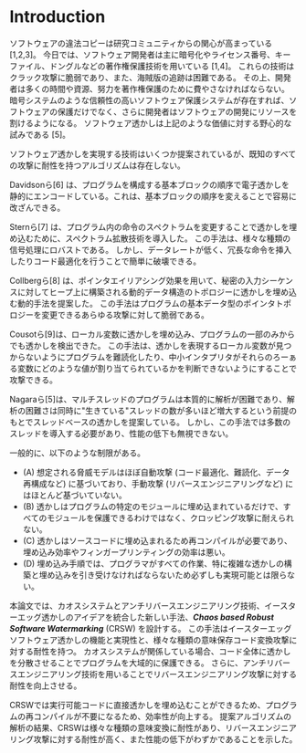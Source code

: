 # Introduction

ソフトウェアの違法コピーは研究コミュニティからの関心が高まっている [1,2,3]。
今日では、ソフトウェア開発者は主に暗号化やライセンス番号、キーファイル、ドングルなどの著作権保護技術を用いている [1,4]。
これらの技術はクラック攻撃に脆弱であり、また、海賊版の追跡は困難である。
その上、開発者は多くの時間や資源、努力を著作権保護のために費やさなければならない。
暗号システムのような信頼性の高いソフトウェア保護システムが存在すれば、ソフトウェアの保護だけでなく、さらに開発者はソフトウェアの開発にリソースを割けるようになる。
ソフトウェア透かしは上記のような価値に対する野心的な試みである [5]。

ソフトウェア透かしを実現する技術はいくつか提案されているが、既知のすべての攻撃に耐性を持つアルゴリズムは存在しない。

Davidsonら[6] は、プログラムを構成する基本ブロックの順序で電子透かしを静的にエンコードしている。これは、基本ブロックの順序を変えることで容易に改ざんできる。

Sternら[7] は、プログラム内の命令のスペクトラムを変更することで透かしを埋め込むために、スペクトラム拡散技術を導入した。
この手法は、様々な種類の信号処理にロバストである。
しかし、データレートが低く、冗長な命令を挿入したりコード最適化を行うことで簡単に破壊できる。

Collbergら[8] は、ポインタエイリアシング効果を用いて、秘密の入力シーケンスに対してヒープ上に構築される動的データ構造のトポロジーに透かしを埋め込む動的手法を提案した。
この手法はプログラムの基本データ型のポインタトポロジーを変更できるあらゆる攻撃に対して脆弱である。

Cousotら[9]は、ローカル変数に透かしを埋め込み、プログラムの一部のみからでも透かしを検出できた。
この手法は、透かしを表現するローカル変数が見つからないようにプログラムを難読化したり、中小インタプリタがそれらのろーぁる変数にどのような値が割り当てられているかを判断できないようにすることで攻撃できる。

Nagaraら[5]は、マルチスレッドのプログラムは本質的に解析が困難であり、解析の困難さは同時に"生きている"スレッドの数が多いほど増大するという前提のもとでスレッドベースの透かしを提案している。
しかし、この手法では多数のスレッドを導入する必要があり、性能の低下も無視できない。

一般的に、以下のような制限がある。

- (A) 想定される脅威モデルはほぼ自動攻撃 (コード最適化、難読化、データ再構成など) に基づいており、手動攻撃 (リバースエンジニアリングなど) にはほとんど基づいていない。
- (B) 透かしはプログラムの特定のモジュールに埋め込まれているだけで、すべてのモジュールを保護できるわけではなく、クロッピング攻撃に耐えられない。
- (C) 透かしはソースコードに埋め込まれるため再コンパイルが必要であり、埋め込み効率やフィンガープリンティングの効率は悪い。
- (D) 埋め込み手順では、プログラマがすべての作業、特に複雑な透かしの構築と埋め込みを引き受けなければならないため必ずしも実現可能とは限らない。

本論文では、カオスシステムとアンチリバースエンジニアリング技術、イースターエッグ透かしのアイデアを統合した新しい手法、***Chaos based Robust Software Watermarking*** (CRSW) を設計する。
この手法はイースターエッグソフトウェア透かしの機能と実現性と、様々な種類の意味保存コード変換攻撃に対する耐性を持つ。
カオスシステムが関係している場合、コード全体に透かしを分散させることでプログラムを大域的に保護できる。
さらに、アンチリバースエンジニアリング技術を用いることでリバースエンジニアリング攻撃に対する耐性を向上させる。

CRSWでは実行可能コードに直接透かしを埋め込むことができるため、プログラムの再コンパイルが不要になるため、効率性が向上する。
提案アルゴリズムの解析の結果、CRSWは様々な種類の意味変換に耐性があり、リバースエンジニアリング攻撃に対する耐性が高く、また性能の低下がわずかであることを示した。
